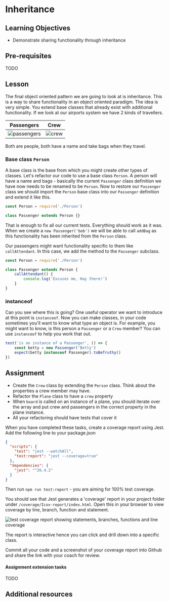 # Inheritance

## Learning Objectives
* Demonstrate sharing functionality through inheritance

## Pre-requisites
TODO

## Lesson
The final object oriented pattern we are going to look at is inheritance. This is a way to share functionality in an object oriented paradigm. The idea is very simple. You extend base classes that already exist with additional functionality. If we look at our airports system we have 2 kinds of travellers.

|Passengers|Crew|
|-----|-----|
|![passengers](https://user-images.githubusercontent.com/4499581/93331580-6b38a780-f818-11ea-835c-1c579dfe481d.jpg)|![crew](https://user-images.githubusercontent.com/4499581/93331575-67a52080-f818-11ea-8308-af97a9a6d6cc.jpg)|

Both are people, both have a name and take bags when they travel.

### Base class `Person`

A base class is the base from which you might create other types of classes. Let's refactor our code to use a base class `Person`. A person will have a name and bags - basically the current `Passenger` class definition we have now needs to be renamed to be `Person`. Now to restore our `Passenger` class we should import the `Person` base class into our `Passenger` definition and extend it like this.

```javascript
const Person = require('./Person')

class Passenger extends Person {}
```
That is enough to fix all our current tests. Everything should work as it was. When we create a `new Passenger('bob')` we will be able to call `addBag` as this functionality has been inherited from the `Person` class. 

Our passengers might want functionality specific to them like `callAttendant`. In this case, we add the method to the `Passenger` subclass.

```javascript
const Person = require('./Person')

class Passenger extends Person {
    callAttendant() {
        console.log('Excuses me, Hay there!')
    }
}
```

### instanceof
Can you see where this is going? One useful operator we want to introduce at this point is `instanceof`. Now you can make classes, in your code sometimes you'll want to know what type an object is. For example, you might want to know, is this person a `Passenger` or a `Crew` member? You can use `instanceof` to help you work that out.

```javascript
test('is an instance of a Passenger', () => {
    const betty = new Passenger('Betty')
    expect(betty instanceof Passenger).toBeTruthy()
})
```

## Assignment
* Create the `Crew` class by extending the `Person` class. Think about the properties a crew member may have.
* Refactor the `Plane` class to have a `crew` property
* When `board` is called on an instance of a plane, you should iterate over the array and put crew and passengers in the correct property in the plane instance.
* All your refactoring should have tests that cover it

When you have completed these tasks, create a coverage report using Jest. Add the following line to your package.json

```json
{
  "scripts": {
    "test": "jest --watchAll",
    "test:report": "jest --coverage=true"
  },
  "dependencies": {
    "jest": "^26.4.2"
  }
}
```
Then run `npm run test:report` - you are aiming for 100% test coverage. 

You should see that Jest generates a 'coverage' report in your project folder under `/coverage/Icov-report/index.html`. Open this in your browser to view coverage by line, branch, function and statement.

![test coverage report showing statements, branches, functions and line coverage](https://user-images.githubusercontent.com/4499581/93334401-cc627a00-f81c-11ea-9c98-4825235c06a4.png)

The report is interactive hence you can click and drill down into a specific class.

Commit all your code and a screenshot of your coverage report into Github and share the link with your coach for review.

#### Assignment extension tasks
TODO

## Additional resources